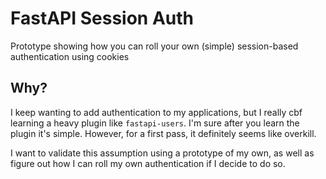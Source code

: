 # FastAPI Session Auth

Prototype showing how you can roll your own (simple) session-based authentication
using cookies

## Why?

I keep wanting to add authentication to my applications, but I really cbf 
learning a heavy plugin like `fastapi-users`. I'm sure after you learn the plugin
it's simple. However, for a first pass, it definitely seems like overkill.

I want to validate this assumption using a prototype of my own, as well as figure 
out how I can roll my own authentication if I decide to do so.